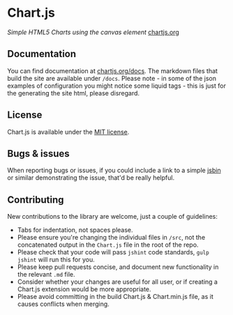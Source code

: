 # Chart.js

*Simple HTML5 Charts using the canvas element* [chartjs.org](http://www.chartjs.org)

## Documentation

You can find documentation at [chartjs.org/docs](http://www.chartjs.org/docs). The markdown files that build the site are available under `/docs`. Please note - in some of the json examples of configuration you might notice some liquid tags - this is just for the generating the site html, please disregard.

## License

Chart.js is available under the [MIT license](http://opensource.org/licenses/MIT).

## Bugs & issues

When reporting bugs or issues, if you could include a link to a simple [jsbin](http://jsbin.com) or similar demonstrating the issue, that'd be really helpful.


## Contributing
New contributions to the library are welcome, just a couple of guidelines:

- Tabs for indentation, not spaces please.
- Please ensure you're changing the individual files in `/src`, not the concatenated output in the `Chart.js` file in the root of the repo.
- Please check that your code will pass `jshint` code standards, `gulp jshint` will run this for you.
- Please keep pull requests concise, and document new functionality in the relevant `.md` file.
- Consider whether your changes are useful for all user, or if creating a Chart.js extension would be more appropriate.
- Please avoid committing in the build Chart.js & Chart.min.js file, as it causes conflicts when merging.
